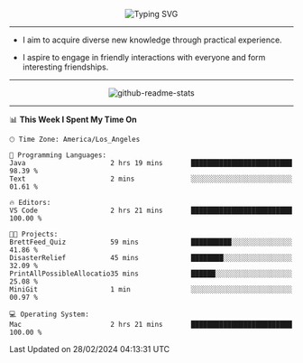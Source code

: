 <p align="center">
  <img src="https://readme-typing-svg.demolab.com?font=Fira+Code&weight=500&size=32&duration=2500&pause=1600&center=true&vCenter=true&random=false&width=1024&height=64&lines=Hi+there+%F0%9F%91%8B;I'm+delighted+you+could+make+it+here+%F0%9F%8E%89;I'm+Harry%2C+a+college+student+still+finding+my+way" alt="Typing SVG" />
</p>


---


- I aim to acquire diverse new knowledge through practical experience.

- I aspire to engage in friendly interactions with everyone and form interesting friendships.


---


<p align="center">
  <img src="https://github-readme-stats.vercel.app/api?username=Harry-Jing&show_icons=true" alt="github-readme-stats"/>
</p>


---

<!--START_SECTION:waka-->
📊 **This Week I Spent My Time On** 

```text
🕑︎ Time Zone: America/Los_Angeles

💬 Programming Languages: 
Java                     2 hrs 19 mins       █████████████████████████   98.39 % 
Text                     2 mins              ░░░░░░░░░░░░░░░░░░░░░░░░░   01.61 % 

🔥 Editors: 
VS Code                  2 hrs 21 mins       █████████████████████████   100.00 % 

🐱‍💻 Projects: 
BrettFeed_Quiz           59 mins             ██████████░░░░░░░░░░░░░░░   41.86 % 
DisasterRelief           45 mins             ████████░░░░░░░░░░░░░░░░░   32.09 % 
PrintAllPossibleAllocatio35 mins             ██████░░░░░░░░░░░░░░░░░░░   25.08 % 
MiniGit                  1 min               ░░░░░░░░░░░░░░░░░░░░░░░░░   00.97 % 

💻 Operating System: 
Mac                      2 hrs 21 mins       █████████████████████████   100.00 % 
```


 Last Updated on 28/02/2024 04:13:31 UTC
<!--END_SECTION:waka-->
